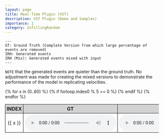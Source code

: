 ```yaml
---
layout: page
title: Real-Time Plugin (VST)
description: VST Plugin (Demo and Samples)
importance: 1
category: InfillingRandom
---
```




    ---
    GT: Ground Truth (Complete Version from which large percentage of events are removed)
    IRH: Generated events
    IRH (Mix): Generated events mixed with input
    ---

`NOTE` that the generated events are quieter than the ground truth. No adjustment was made for creating the mixed versions to demonstrate the performance of the model in replicating velocities. 

<style>
table {
  border-collapse: collapse;
  width: 100%;
}

th, td {
  border: 1px solid black;
  padding: 4px;
  text-align: center;
  width: 10%;
}

th {
  background-color: lightgray;
}
</style>

<table>
  <thead>
    <tr>
      <th>INDEX</th>
      <th>GT</th>
      <th>IRH</th>
      <th>IRH (Mix)</th>
    </tr>
  </thead>
  <tbody>
    {% for x in (0..60) %}
      {% if forloop.index0 % 5 == 0 %}
    <tr>
      <td>{{ x }}</td>
      <td><audio controls><source src="{{ site.baseurl }}/assets/wav/InfillingRandomLow/{{ x }}_A_target.wav"></audio></td>
      <td><audio controls><source src="{{ site.baseurl }}/assets/wav/InfillingRandomLow/{{ x }}_B_ir_prd.wav"></audio></td>
      <td><audio controls><source src="{{ site.baseurl }}/assets/wav/InfillingRandomLow/{{ x }}_C_mix.wav"></audio></td>
    </tr>
      {% endif %}
    {% endfor %}
  </tbody>
</table>



